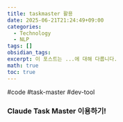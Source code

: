 ```yaml
---
title: taskmaster 활용
date: 2025-06-21T21:24:49+09:00
categories:
  - Technology
  - NLP
tags: []
obsidian_tags: 
excerpt: 이 포스트는 ...에 대해 다룹니다.
math: true
toc: true
---
```

#code #task-master #dev-tool

### Claude Task Master 이용하기!



